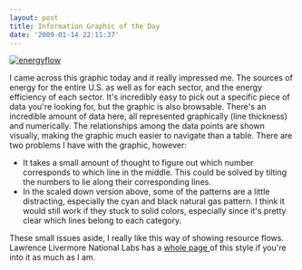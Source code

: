 ```yaml
---
layout: post
title: Information Graphic of the Day
date: '2009-01-14 22:11:37'
---
```



[![energyflow](http://res.cloudinary.com/meshulam/image/upload/v1437619488/energyflow_yknzih.png "energyflow")](https://eed.llnl.gov/flow/pdf/USEnFlow02-exaj.pdf)

I came across this graphic today and it really impressed me. The sources of energy for the entire U.S. as well as for each sector, and the energy efficiency of each sector. It's incredibly easy to pick out a specific piece of data you're looking for, but the graphic is also browsable. There's an incredible amount of data here, all represented graphically (line thickness) and numerically. The relationships among the data points are shown visually, making the graphic much easier to navigate than a table. There are two problems I have with the graphic, however:

- It takes a small amount of thought to figure out which number corresponds to which line in the middle. This could be solved by tilting the numbers to lie along their corresponding lines.
- In the scaled down version above, some of the patterns are a little distracting, especially the cyan and black natural gas pattern. I think it would still work if they stuck to solid colors, especially since it's pretty clear which lines belong to each category.

These small issues aside, I really like this way of showing resource flows. Lawrence Livermore National Labs has a [whole page ](https://eed.llnl.gov/flow/index.php)of this style if you're into it as much as I am.


